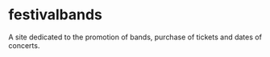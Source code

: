 # festivalbands
A site dedicated to the promotion of bands, purchase of tickets and dates of concerts.

